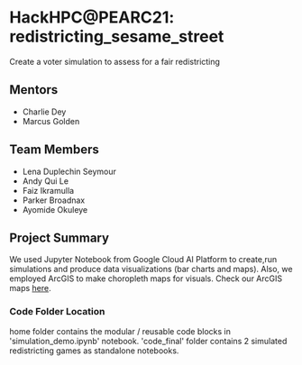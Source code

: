 # HackHPC@PEARC21: redistricting_sesame_street
Create a voter simulation to assess for a fair redistricting
## Mentors
 * Charlie Dey
 * Marcus Golden

## Team Members
 * Lena Duplechin Seymour
 * Andy Qui Le
 * Faiz Ikramulla
 * Parker Broadnax
 * Ayomide Okuleye

## Project Summary
We used Jupyter Notebook from Google Cloud AI Platform to create,run simulations and produce data visualizations (bar charts and maps). Also, we employed ArcGIS to make choropleth maps for visuals. Check our ArcGIS maps [here](https://drive.google.com/drive/folders/1Z36J_56eray7mXSlretrV2ADojGjra8m?usp=sharing).  

### Code Folder Location  
home folder contains the modular / reusable code blocks in 'simulation_demo.ipynb' notebook.
'code_final' folder contains 2 simulated redistricting games as standalone notebooks.  
